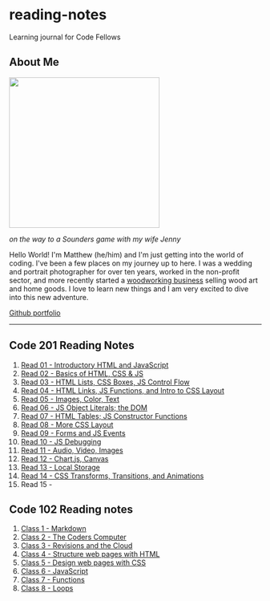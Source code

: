# reading-notes
Learning journal for Code Fellows

## About Me

<img src="https://user-images.githubusercontent.com/106119331/170121988-12ab9569-1f92-43df-90c4-e6ec3e9a202f.jpg" width=300>

*on the way to a Sounders game with my wife Jenny*

Hello World! I'm Matthew (he/him) and I'm just getting into the world of coding. I've been a few places on my journey up to here. I was a wedding and portrait photographer for over ten years, worked in the non-profit sector, and more recently started a [woodworking business](https://www.zoewoodworks.com) selling wood art and home goods. I love to learn new things and I am very excited to dive into this new adventure. 
  
[Github portfolio](https://github.com/MatthewGebhart)

----

## Code 201 Reading Notes

01. [Read 01 - Introductory HTML and JavaScript](./class-01.md)
02. [Read 02 - Basics of HTML, CSS & JS](./class-02.md)
03. [Read 03 - HTML Lists, CSS Boxes, JS Control Flow](./class-03.md)
04. [Read 04 - HTML Links, JS Functions, and Intro to CSS Layout](./class-04.md)
05. [Read 05 - Images, Color, Text](./class-05.md)
06. [Read 06 - JS Object Literals; the DOM](./class-06.md)
07. [Read 07 - HTML Tables; JS Constructor Functions](./class-07.md)
08. [Read 08 - More CSS Layout](./class-08.md)
09. [Read 09 - Forms and JS Events](./class-09.md)
10. [Read 10 - JS Debugging](./class-10.md)
11. [Read 11 - Audio, Video, Images](./class-11.md)
12. [Read 12 - Chart.js, Canvas](./class-12.md)
13. [Read 13 - Local Storage](./class-13.md)
14. [Read 14 -  CSS Transforms, Transitions, and Animations](./class-14.md)
15. Read 15 - 

## Code 102 Reading notes

1. [Class 1 - Markdown](./Code-102-notes/Class-1.md)
2. [Class 2 - The Coders Computer](./Code-102-notes/Class-2.md)
3. [Class 3 - Revisions and the Cloud](./Code-102-notes/Class-3.md)
4. [Class 4 - Structure web pages with HTML](./Code-102-notes/Class-4.md)
5. [Class 5 - Design web pages with CSS](./Code-102-notes/Class-5.md)
6. [Class 6 - JavaScript](./Code-102-notes/Class-6.md)
7. [Class 7 - Functions](./Code-102-notes/Class-7.md)
8. [Class 8 - Loops](./Code-102-notes/Class-8.md)
  
